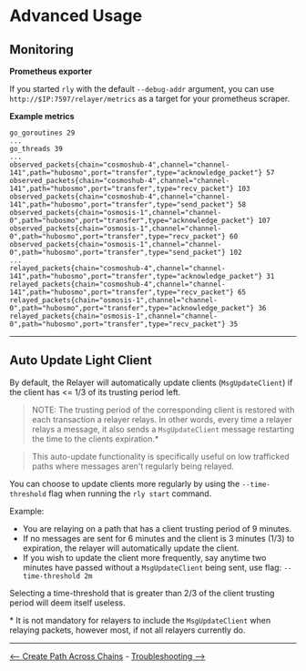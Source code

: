# Advanced Usage

## Monitoring

**Prometheus exporter**

If you started `rly` with the default `--debug-addr` argument,
you can use `http://$IP:7597/relayer/metrics` as a target for your prometheus scraper.

**Example metrics**

```
go_goroutines 29
...
go_threads 39
...
observed_packets{chain="cosmoshub-4",channel="channel-141",path="hubosmo",port="transfer",type="acknowledge_packet"} 57
observed_packets{chain="cosmoshub-4",channel="channel-141",path="hubosmo",port="transfer",type="recv_packet"} 103
observed_packets{chain="cosmoshub-4",channel="channel-141",path="hubosmo",port="transfer",type="send_packet"} 58
observed_packets{chain="osmosis-1",channel="channel-0",path="hubosmo",port="transfer",type="acknowledge_packet"} 107
observed_packets{chain="osmosis-1",channel="channel-0",path="hubosmo",port="transfer",type="recv_packet"} 60
observed_packets{chain="osmosis-1",channel="channel-0",path="hubosmo",port="transfer",type="send_packet"} 102
...
relayed_packets{chain="cosmoshub-4",channel="channel-141",path="hubosmo",port="transfer",type="acknowledge_packet"} 31
relayed_packets{chain="cosmoshub-4",channel="channel-141",path="hubosmo",port="transfer",type="recv_packet"} 65
relayed_packets{chain="osmosis-1",channel="channel-0",path="hubosmo",port="transfer",type="acknowledge_packet"} 36
relayed_packets{chain="osmosis-1",channel="channel-0",path="hubosmo",port="transfer",type="recv_packet"} 35
```

---

## Auto Update Light Client

By default, the Relayer will automatically update clients (`MsgUpdateClient`) if the client has <= 1/3 of its trusting period left. 

> NOTE: The trusting period of the corresponding client is restored with each transaction a relayer relays. In other words, every time a relayer relays a message, it also sends a `MsgUpdateClient` message restarting the time to the clients expiration.*

> This auto-update functionality is specifically useful on low trafficked paths where messages aren't regularly being relayed.


You can choose to update clients more regularly by using the `--time-threshold` flag when running the `rly start` command.

Example:

- You are relaying on a path that has a client trusting period of 9 minutes.
- If no messages are sent for 6 minutes and the client is 3 minutes (1/3) to expiration, the relayer will automatically update the client.
- If you wish to update the client more frequently, say anytime two minutes have passed without a `MsgUpdateClient` being sent, use flag: `--time-threshold 2m`

Selecting a time-threshold that is greater than 2/3 of the client trusting period will deem itself useless.

\* It is not mandatory for relayers to include the `MsgUpdateClient` when relaying packets, however most, if not all relayers currently do.

---


[<-- Create Path Across Chains](create-path-across-chain.md) - [Troubleshooting -->](./troubleshooting.md)
